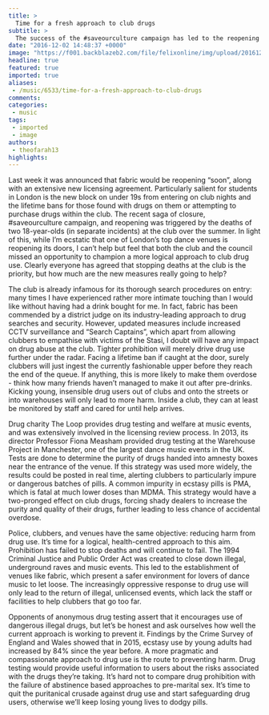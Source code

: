 ```yaml
---
title: >
  Time for a fresh approach to club drugs
subtitle: >
  The success of the #saveourculture campaign has led to the reopening of fabric, but has an opportunity been missed to rationalise the approach to drug-related harm in clubs?
date: "2016-12-02 14:48:37 +0000"
image: "https://f001.backblazeb2.com/file/felixonline/img/upload/201612021448-felix-1231440162_87964caa18_o.jpg"
headline: true
featured: true
imported: true
aliases:
 - /music/6533/time-for-a-fresh-approach-to-club-drugs
comments:
categories:
 - music
tags:
 - imported
 - image
authors:
 - theofarah13
highlights:
---
```


Last week it was announced that fabric would be reopening “soon”, along with an extensive new licensing agreement. Particularly salient for students in London is the new block on under 19s from entering on club nights and the lifetime bans for those found with drugs on them or attempting to purchase drugs within the club. The recent saga of closure, #saveourculture campaign, and reopening was triggered by the deaths of two 18-year-olds (in separate incidents) at the club over the summer. In light of this, while I’m ecstatic that one of London’s top dance venues is reopening its doors, I can’t help but feel that both the club and the council missed an opportunity to champion a more logical approach to club drug use. Clearly everyone has agreed that stopping deaths at the club is the priority, but how much are the new measures really going to help?

The club is already infamous for its thorough search procedures on entry: many times I have experienced rather more intimate touching than I would like without having had a drink bought for me. In fact, fabric has been commended by a district judge on its industry-leading approach to drug searches and security. However, updated measures include increased CCTV surveillance and “Search Captains”, which apart from allowing clubbers to empathise with victims of the Stasi, I doubt will have any impact on drug abuse at the club. Tighter prohibition will merely drive drug use further under the radar. Facing a lifetime ban if caught at the door, surely clubbers will just ingest the currently fashionable upper before they reach the end of the queue. If anything, this is more likely to make them overdose - think how many friends haven’t managed to make it out after pre-drinks. Kicking young, insensible drug users out of clubs and onto the streets or into warehouses will only lead to more harm. Inside a club, they can at least be monitored by staff and cared for until help arrives.

Drug charity The Loop provides drug testing and welfare at music events, and was extensively involved in the licensing review process. In 2013, its director Professor Fiona Measham provided drug testing at the Warehouse Project in Manchester, one of the largest dance music events in the UK. Tests are done to determine the purity of drugs handed into amnesty boxes near the entrance of the venue. If this strategy was used more widely, the results could be posted in real time, alerting clubbers to particularly impure or dangerous batches of pills. A common impurity in ecstasy pills is PMA, which is fatal at much lower doses than MDMA. This strategy would have a two-pronged effect on club drugs, forcing shady dealers to increase the purity and quality of their drugs, further leading to less chance of accidental overdose.

Police, clubbers, and venues have the same objective: reducing harm from drug use. It’s time for a logical, health-centred approach to this aim. Prohibition has failed to stop deaths and will continue to fail. The 1994 Criminal Justice and Public Order Act was created to close down illegal, underground raves and music events. This led to the establishment of venues like fabric, which present a safer environment for lovers of dance music to let loose. The increasingly oppressive response to drug use will only lead to the return of illegal, unlicensed events, which lack the staff or facilities to help clubbers that go too far.

Opponents of anonymous drug testing assert that it encourages use of dangerous illegal drugs, but let’s be honest and ask ourselves how well the current approach is working to prevent it. Findings by the Crime Survey of England and Wales showed that in 2015, ecstasy use by young adults had increased by 84% since the year before. A more pragmatic and compassionate approach to drug use is the route to preventing harm. Drug testing would provide useful information to users about the risks associated with the drugs they’re taking. It’s hard not to compare drug prohibition with the failure of abstinence based approaches to pre-marital sex. It’s time to quit the puritanical crusade against drug use and start safeguarding drug users, otherwise we’ll keep losing young lives to dodgy pills.
